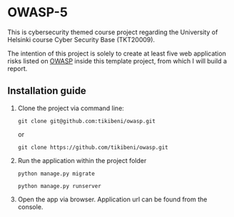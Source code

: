 # OWASP-5

This is cybersecurity themed course project regarding the University of Helsinki course Cyber Security Base (TKT20009).

The intention of this project is solely to create at least five web application risks listed on [OWASP](
https://owasp.org/www-project-top-ten/) inside this template project, from which I will build a report.

## Installation guide

1. Clone the project via command line:

    ``git clone git@github.com:tikibeni/owasp.git``
    
    or
    
    ``git clone https://github.com/tikibeni/owasp.git``

2. Run the application within the project folder

    ``python manage.py migrate``
   
    ``python manage.py runserver``
   
3. Open the app via browser. Application url can be found from the console.
